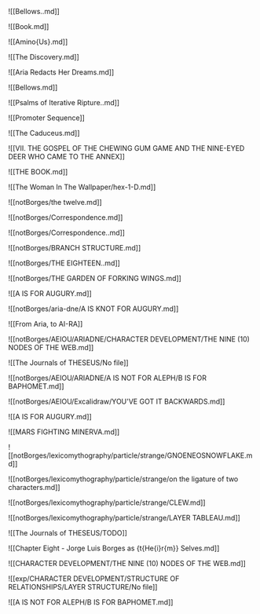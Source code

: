 
![[Bellows..md]]

![[Book.md]]

![[Amino{Us}.md]]

![[The Discovery.md]]

![[Aria Redacts Her Dreams.md]]

![[Bellows.md]]

![[Psalms of Iterative Ripture..md]]

![[Promoter Sequence]]

![[The Caduceus.md]]

![[VII. THE GOSPEL OF THE CHEWING GUM GAME AND THE NINE-EYED DEER WHO CAME TO THE ANNEX]]

![[THE BOOK.md]]

![[The Woman In The Wallpaper/hex-1-D.md]]

![[notBorges/the twelve.md]]

![[notBorges/Correspondence.md]]

![[notBorges/Correspondence..md]]

![[notBorges/BRANCH STRUCTURE.md]]

![[notBorges/THE EIGHTEEN..md]]

![[notBorges/THE GARDEN OF FORKING WINGS.md]]

![[A IS FOR AUGURY.md]]

![[notBorges/aria-dne/A IS KNOT FOR AUGURY.md]]

![[From Aria, to AI-RA]]

![[notBorges/AEIOU/ARIADNE/CHARACTER DEVELOPMENT/THE NINE (10) NODES OF THE WEB.md]]

![[The Journals of THESEUS/No file]]

![[notBorges/AEIOU/ARIADNE/A IS NOT FOR ALEPH/B IS FOR BAPHOMET.md]]

![[notBorges/AEIOU/Excalidraw/YOU'VE GOT IT BACKWARDS.md]]

![[A IS FOR AUGURY.md]]

![[MARS FIGHTING MINERVA.md]]

![[notBorges/lexicomythography/particle/strange/GNOENEOSNOWFLAKE.md]]

![[notBorges/lexicomythography/particle/strange/on the ligature of two characters.md]]

![[notBorges/lexicomythography/particle/strange/CLEW.md]]

![[notBorges/lexicomythography/particle/strange/LAYER TABLEAU.md]]

![[The Journals of THESEUS/TODO]]

![[Chapter Eight - Jorge Luis Borges as {t{He{i}r{m}} Selves.md]]

![[CHARACTER DEVELOPMENT/THE NINE (10) NODES OF THE WEB.md]]

![[exp/CHARACTER DEVELOPMENT/STRUCTURE OF RELATIONSHIPS/LAYER STRUCTURE/No file]]

![[A IS NOT FOR ALEPH/B IS FOR BAPHOMET.md]]